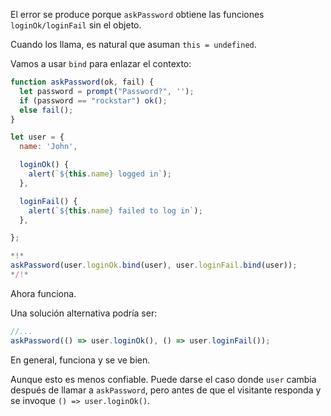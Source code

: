 
El error se produce porque `askPassword` obtiene las funciones `loginOk/loginFail` sin el objeto.

Cuando los llama, es natural que asuman `this = undefined`.

Vamos a usar `bind` para enlazar el contexto:

```js run
function askPassword(ok, fail) {
  let password = prompt("Password?", '');
  if (password == "rockstar") ok();
  else fail();
}

let user = {
  name: 'John',

  loginOk() {
    alert(`${this.name} logged in`);
  },

  loginFail() {
    alert(`${this.name} failed to log in`);
  },

};

*!*
askPassword(user.loginOk.bind(user), user.loginFail.bind(user));
*/!*
```

Ahora funciona.

Una solución alternativa podría ser:
```js
//...
askPassword(() => user.loginOk(), () => user.loginFail());
```


En general, funciona y se ve bien.

Aunque esto es menos confiable. Puede darse el caso donde `user` cambia después de llamar a `askPassword`, pero antes de que el visitante responda y se invoque `() => user.loginOk()`.
